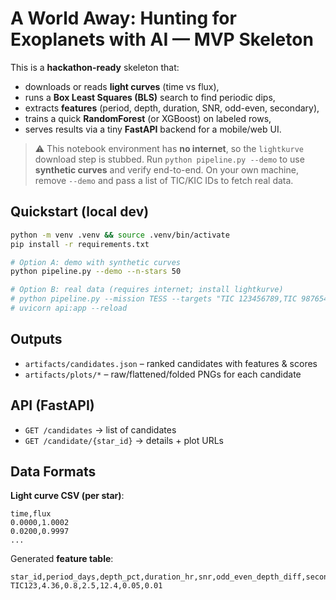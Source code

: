 
# A World Away: Hunting for Exoplanets with AI — MVP Skeleton

This is a **hackathon-ready** skeleton that:
- downloads or reads **light curves** (time vs flux),
- runs a **Box Least Squares (BLS)** search to find periodic dips,
- extracts **features** (period, depth, duration, SNR, odd-even, secondary),
- trains a quick **RandomForest** (or XGBoost) on labeled rows,
- serves results via a tiny **FastAPI** backend for a mobile/web UI.

> ⚠️ This notebook environment has **no internet**, so the `lightkurve` download step is stubbed.
> Run `python pipeline.py --demo` to use **synthetic curves** and verify end-to-end.
> On your own machine, remove `--demo` and pass a list of TIC/KIC IDs to fetch real data.

## Quickstart (local dev)
```bash
python -m venv .venv && source .venv/bin/activate
pip install -r requirements.txt

# Option A: demo with synthetic curves
python pipeline.py --demo --n-stars 50

# Option B: real data (requires internet; install lightkurve)
# python pipeline.py --mission TESS --targets "TIC 123456789,TIC 987654321"
# uvicorn api:app --reload
```

## Outputs
- `artifacts/candidates.json` – ranked candidates with features & scores
- `artifacts/plots/*` – raw/flattened/folded PNGs for each candidate

## API (FastAPI)
- `GET /candidates` → list of candidates
- `GET /candidate/{star_id}` → details + plot URLs

## Data Formats

**Light curve CSV (per star)**:
```
time,flux
0.0000,1.0002
0.0200,0.9997
...
```

Generated **feature table**:
```
star_id,period_days,depth_pct,duration_hr,snr,odd_even_depth_diff,secondary_eclipse_snr
TIC123,4.36,0.8,2.5,12.4,0.05,0.01
```
